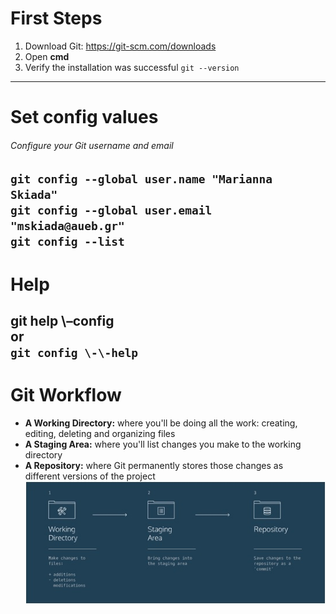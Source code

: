# First Steps
1. Download Git:
             https://git-scm.com/downloads
2. Open **cmd**
3. Verify the installation was successful
	    ```git --version```
---
# Set config values
###### Configure your Git username and email
`git config --global user.name "Marianna Skiada"`<br/>
`git config --global user.email "mskiada@aueb.gr"`<br/>
`git config --list`
---
# Help
git help \–config<br/>
or <br/>
`git config \-\-help` <br/>
---
# Git Workflow
* __A Working Directory:__ where you'll be doing all the work: creating, editing, deleting and organizing files<br/>
* __A Staging Area:__ where you'll list changes you make to the working directory<br/>
* __A Repository:__ where Git permanently stores those changes as different versions of the project
![](https://github.com/mskiada/softsy_full_2017/blob/master/images/workflow.jpg)
